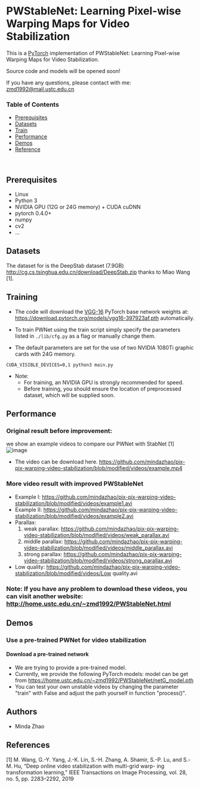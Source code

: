 # PWStableNet: Learning Pixel-wise Warping Maps for Video Stabilization
This is a [PyTorch](http://pytorch.org/) implementation of PWStableNet: Learning Pixel-wise Warping Maps
for Video Stabilization.

Source code and models will be opened soon!

If you have any questions, please contact with me:
zmd1992@mail.ustc.edu.cn

### Table of Contents
- <a href='#Prerequisites'>Prerequisites</a>
- <a href='#datasets'>Datasets</a>
- <a href='#training-ssd'>Train</a>
- <a href='#performance'>Performance</a>
- <a href='#demos'>Demos</a>
- <a href='#references'>Reference</a>

&nbsp;
&nbsp;
&nbsp;
&nbsp;

## Prerequisites
- Linux
- Python 3
- NVIDIA GPU (12G or 24G memory) + CUDA cuDNN
- pytorch 0.4.0+
- numpy
- cv2
- ...

## Datasets
The dataset for is the DeepStab dataset (7.9GB) http://cg.cs.tsinghua.edu.cn/download/DeepStab.zip thanks to Miao Wang [1]. 

## Training 
- The code will download the [VGG-16](https://arxiv.org/abs/1409.1556) PyTorch base network weights at:             https://download.pytorch.org/models/vgg16-397923af.pth automatically.

- To train PWNet using the train script simply specify the parameters listed in `./lib/cfg.py` as a flag or manually change them.
- The default parameters are set for the use of two NVIDIA 1080Ti graphic cards with 24G memory.

```Shell
CUDA_VISIBLE_DEVICES=0,1 python3 main.py
```

- Note:
  * For training, an NVIDIA GPU is strongly recommended for speed.
  * Before training, you should ensure the location of preprocessed dataset, which will be supplied soon.


## Performance



### Original result before improvement:
we show an example videos to compare our PWNet with StabNet [1]
![image](https://github.com/mindazhao/pix-pix-warping-video-stabilization/blob/modified/videos/example.gif)
- The video can be download here.
https://github.com/mindazhao/pix-pix-warping-video-stabilization/blob/modified/videos/example.mp4
### More video result with improved PWStableNet 
- Example I: https://github.com/mindazhao/pix-pix-warping-video-stabilization/blob/modified/videos/example1.avi
- Example II: https://github.com/mindazhao/pix-pix-warping-video-stabilization/blob/modified/videos/example2.avi
- Parallax:
  1. weak parallax: https://github.com/mindazhao/pix-pix-warping-video-stabilization/blob/modified/videos/weak_parallax.avi
  2. middle parallax: https://github.com/mindazhao/pix-pix-warping-video-stabilization/blob/modified/videos/middle_parallax.avi
  3. strong parallax: https://github.com/mindazhao/pix-pix-warping-video-stabilization/blob/modified/videos/strong_parallax.avi
- Low quality: https://github.com/mindazhao/pix-pix-warping-video-stabilization/blob/modified/videos/Low quality.avi

### Note: If you have any problem to download these videos, you can visit another website: http://home.ustc.edu.cn/~zmd1992/PWStableNet.html



## Demos

### Use a pre-trained PWNet for video stabilization

#### Download a pre-trained network
- We are trying to provide a pre-trained model.
- Currently, we provide the following PyTorch models:
       model can be get from https://home.ustc.edu.cn/~zmd1992/PWStableNet/netG_model.pth
- You can test your own unstable videos by changing the parameter "train" with False and adjust the path yourself in function "process()".
    




## Authors
- Minda Zhao

## References
[1] M. Wang, G.-Y. Yang, J.-K. Lin, S.-H. Zhang, A. Shamir, S.-P. Lu,
and S.-M. Hu, “Deep online video stabilization with multi-grid warp-
ing transformation learning,” IEEE Transactions on Image Processing,
vol. 28, no. 5, pp. 2283–2292, 2019
